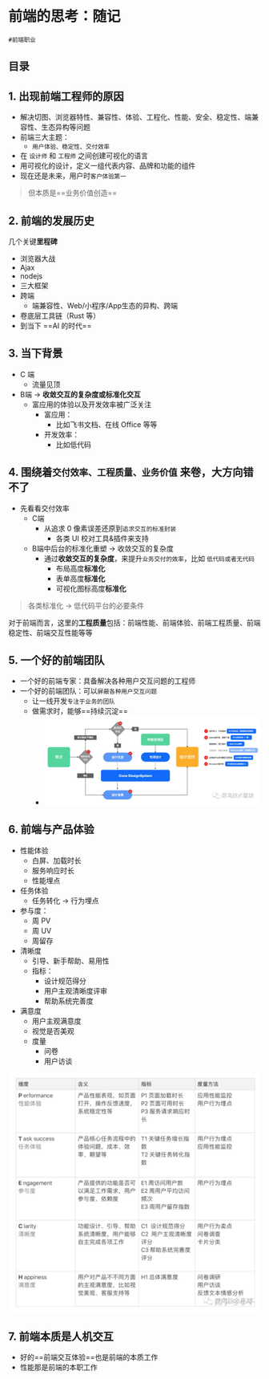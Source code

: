 
# 前端的思考：随记

`#前端职业` 


## 目录
<!-- toc -->
 ## 1. 出现前端工程师的原因 

- 解决切图、浏览器特性、兼容性、体验、工程化、性能、安全、稳定性、端兼容性、生态异构等问题
- 前端三大主题：
	- `用户体验、稳定性、交付效率`
- 在 `设计师` 和 `工程师` 之间创建可视化的语言
- 用可视化的设计，定义一组代表内容、品牌和功能的组件
- 现在还是未来，用户时`客户体验第一`

> 但本质是==业务价值创造==

## 2. 前端的发展历史

几个关键**里程碑**
- 浏览器大战
- Ajax
- nodejs
- 三大框架
- 跨端
	- 端兼容性、Web/小程序/App生态的异构、跨端
- 卷底层工具链（Rust 等）
- 到当下 ==AI 的时代==

## 3. 当下背景

- C 端 
	- 流量见顶
- B端 → **收敛交互的复杂度或标准化交互**
	- 富应用的体验以及开发效率被广泛关注
		- 富应用：
			- 比如飞书文档、在线 Office 等等
		- 开发效率：
			- 比如低代码

## 4. 围绕着`交付效率、工程质量、业务价值` 来卷，大方向错不了

- 先看看交付效率
	- C端
		- 从追求 0 像素误差还原到`追求交互的标准封装` 
			- 各类 UI 校对工具&插件来支持
	- B端中后台的标准化重塑 → 收敛交互的复杂度
		- 通过**收敛交互的复杂度**，来提升`业务交付的效率`，比如 `低代码或者无代码`
			- 布局高度**标准化**
			- 表单高度**标准化**
			- 可视化图标高度**标准化**


> 各类标准化 →  低代码平台的必要条件

对于前端而言，这里的**工程质量**包括：前端性能、前端体验、前端工程质量、前端稳定性、前端交互性能等等


## 5. 一个好的前端团队

- 一个好的前端专家：具备解决各种用户交互问题的工程师
- 一个好的前端团队：可以`屏蔽各种用户交互问题`
	- 让一线开发`专注于业务的团队`
	- 做需求时，能够==持续沉淀==
		- ![图片&文件](./files/20241114-8.png)

## 6. 前端与产品体验

- 性能体验
	- 白屏、加载时长
	- 服务响应时长
	- 性能埋点
- 任务体验
	- 任务转化 → 行为埋点
- 参与度：
	- 周 PV
	- 周 UV
	- 周留存
- 清晰度
	- 引导、新手帮助、易用性
	- 指标：
		- 设计规范得分
		- 用户主观清晰度评审
		- 帮助系统完善度
- 满意度
	- 用户主观满意度
	- 视觉是否美观
	- 度量
		- 问卷
		- 用户访谈

![图片&文件](./files/20241114-7.png)

## 7. 前端本质是人机交互

- 好的==前端交互体验==也是前端的本质工作
- 性能那是前端的本职工作

